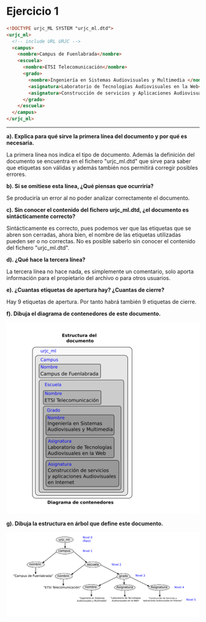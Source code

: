 # Ejercicio 1

```html
<!DOCTYPE urjc_ML SYSTEM "urjc_ml.dtd">
<urjc_ml>
  <!-- include URL URJC -->
  <campus>
    <nombre>Campus de Fuenlabrada</nombre>
    <escuela>
      <nombre>ETSI Telecomunicación</nombre>
      <grado>
        <nombre>Ingeniería en Sistemas Audiovisuales y Multimedia </nombre>
        <asignatura>Laboratorio de Tecnologias Audiovisuales en la Web</asignatura>
        <asignatura>Construcción de servicios y Aplicaciones Audiovisuales en Internet</asignatura>
      </grado>
    </escuela>
  </campus>
</urjc_ml>
```
----------

**a). Explica para qué sirve la primera línea del documento y por qué es necesaria.**

La primera línea nos indica el tipo de documento. Además la definición del documento se encuentra en el fichero "urjc_ml.dtd" que sirve para saber que etiquetas son válidas y además también nos permitirá corregir posibles errores.

**b). Si se omitiese esta línea, ¿Qué piensas que ocurriría?**

Se produciría un error al no poder analizar correctamente el documento.

**c). Sin conocer el contenido del fichero urjc_ml.dtd, ¿el documento es sintácticamente correcto?**

Sintácticamente es correcto, pues podemos ver que las etiquetas que se abren son cerradas, ahora bien, el nombre de las etiquetas utilizadas pueden ser o no correctas. No es posible saberlo sin conocer el contenido del fichero "urjc_ml.dtd".


**d). ¿Qué hace la tercera línea?**

La tercera línea no hace nada, es simplemente un comentario, solo aporta información para el propietario del archivo o para otros usuarios.

**e). ¿Cuantas etiquetas de apertura hay? ¿Cuantas de cierre?**

Hay 9 etiquetas de apertura. Por tanto habrá también 9 etiquetas de cierre.

**f). Dibuja el diagrama de contenedores de este documento.**

![](ej1-apartado-f.png)


**g). Dibuja la estructura en árbol que define este documento.**

![](ej1-apartado-g.png)